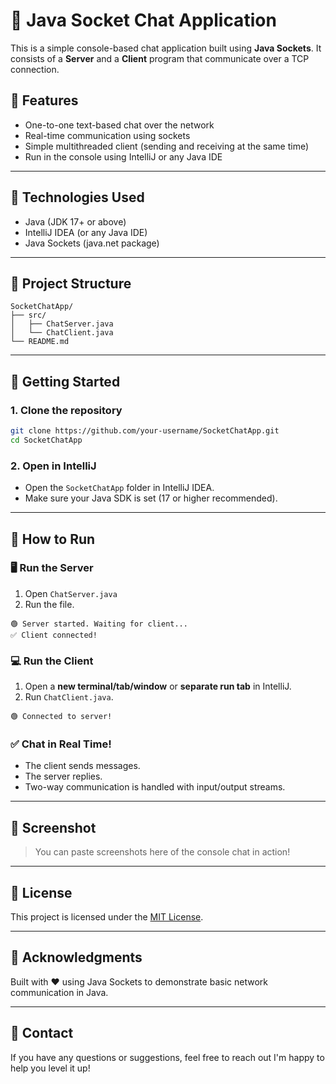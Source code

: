 
# 💬 Java Socket Chat Application

This is a simple console-based chat application built using **Java Sockets**. It consists of a **Server** and a **Client** program that communicate over a TCP connection.

## 📌 Features

- One-to-one text-based chat over the network
- Real-time communication using sockets
- Simple multithreaded client (sending and receiving at the same time)
- Run in the console using IntelliJ or any Java IDE

---

## 🧰 Technologies Used

- Java (JDK 17+ or above)
- IntelliJ IDEA (or any Java IDE)
- Java Sockets (java.net package)

---

## 📂 Project Structure

```
SocketChatApp/
├── src/
│   ├── ChatServer.java
│   └── ChatClient.java
└── README.md
```

---

## 🚀 Getting Started

### 1. Clone the repository
```bash
git clone https://github.com/your-username/SocketChatApp.git
cd SocketChatApp
```

### 2. Open in IntelliJ
- Open the `SocketChatApp` folder in IntelliJ IDEA.
- Make sure your Java SDK is set (17 or higher recommended).

---

## 🧪 How to Run

### 🖥️ Run the Server
1. Open `ChatServer.java`
2. Run the file.
```
🟢 Server started. Waiting for client...
✅ Client connected!
```

### 💻 Run the Client
1. Open a **new terminal/tab/window** or **separate run tab** in IntelliJ.
2. Run `ChatClient.java`.
```
🟢 Connected to server!
```

### ✅ Chat in Real Time!
- The client sends messages.
- The server replies.
- Two-way communication is handled with input/output streams.

---

## 📸 Screenshot

> You can paste screenshots here of the console chat in action!

---

## 📝 License

This project is licensed under the [MIT License](LICENSE).

---

## 🙌 Acknowledgments

Built with ❤️ using Java Sockets to demonstrate basic network communication in Java.

---

## 📧 Contact

If you have any questions or suggestions, feel free to reach out
I'm happy to help you level it up!
